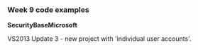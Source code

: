 ### Week 9 code examples

**SecurityBaseMicrosoft**

VS2013 Update 3 - new project with 'individual user accounts'.  
